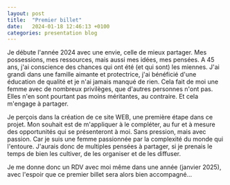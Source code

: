 ```yaml
---
layout: post
title:  "Premier billet"
date:   2024-01-18 12:46:13 +0100
categories: presentation blog
---
```


Je débute l'année 2024 avec une envie, celle de mieux partager. Mes possessions, mes ressources, mais aussi mes idées, mes pensées. A 45 ans, j'ai conscience des chances qui ont été (et qui sont) les miennes. J'ai grandi dans une famille aimante et protectrice, j'ai bénéficié d'une éducation de qualité et je n'ai jamais manqué de rien. Cela fait de moi une femme avec de nombreux privilèges, que d'autres personnes n'ont pas. Elles n'en sont pourtant pas moins méritantes, au contraire. Et cela m'engage à partager.

Je perçois dans la création de ce site WEB, une première étape dans ce projet. Mon souhait est de m'appliquer à le compléter, au fur et à mesure des opportunités qui se présenteront à moi. Sans pression, mais avec passion. Car je suis une femme passionnée par la complexité du monde qui l'entoure. J'aurais donc de multiples pensées à partager, si je prenais le temps de bien les cultiver, de les organiser et de les diffuser.

Je me donne donc un RDV avec moi même dans une année (janvier 2025), avec l'espoir que ce premier billet sera alors bien accompagné... 
